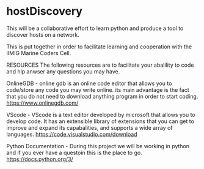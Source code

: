 # hostDiscovery
This will be a collaborative effort to learn python and produce a tool to discover hosts on a network.

This is put together in order to facilitate learning and cooperation with the IIMIG Marine Coders Cell.


RESOURCES
The following resources are to facilitate your abalility to code and hlp anwser any questions you may have.

OnlineGDB - online gdb is an online code editor that allows you to code/store any code you may write online. its main advantage is the fact that you do not need to download anything program in order to start coding.
https://www.onlinegdb.com/

VScode - VScode is a text editor developed by microsoft that allows you to develop code. It has an extensible library of extensions that you can get to improve and expand its capabalities, and supports a wide array of languages.
https://code.visualstudio.com/download

Python Documentation - During this project we will be working in python and if you ever have a questoin this is the place to go. 
https://docs.python.org/3/

